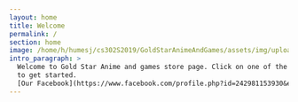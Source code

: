 ```yaml
---
layout: home
title: Welcome
permalink: /
section: home
image: /home/h/humesj/cs302S2019/GoldStarAnimeAndGames/assets/img/uploads/screenshot-editor.jpg
intro_paragraph: >
  Welcome to Gold Star Anime and games store page. Click on one of the links above
  to get started.
  [Our Facebook](https://www.facebook.com/profile.php?id=242981153930&epa=SEARCH_BOX)
---
```

